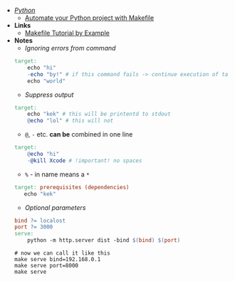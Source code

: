 - *[Python](../Python.md)*
	- [Automate your Python project with Makefile](https://antonz.org/makefile-automation/)
- **Links**
	- [Makefile Tutorial by Example](https://makefiletutorial.com/#getting-started)
- **Notes**
	- *Ignoring errors from command*
	```makefile
	target:
		echo "hi"
		-echo "by!" # if this command fails -> continue execution of target 
		echo "world"
	```
	- *Suppress output*
	```makefile
	target:
		echo "kek" # this will be printentd to stdout
		@echo "lol" # this will not
	```
	- `@`, `-` etc. **can be** combined in one line
	```makefile
	target:
		@echo "hi"
		-@kill Xcode # !important! no spaces 
	```
	- `%` - in name means a `*`
	```makefile
	target: prerequisites (dependencies)
	   echo "kek"
	```
	- *Optional parameters*
	```makefile
	bind ?= localost
	port ?= 3000
	serve:
		python -m http.server dist -bind $(bind) $(port)
	```
	```shell
	# now we can call it like this
	make serve bind=192.168.0.1
	make serve port=8000
	make serve
	```